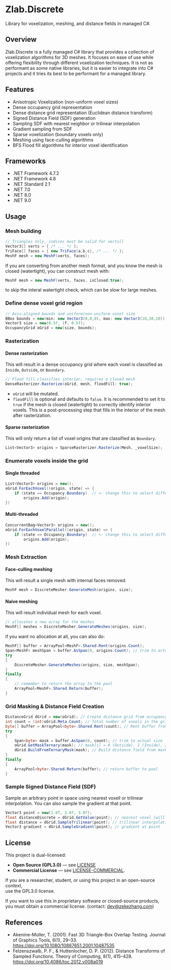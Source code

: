# Zlab.Discrete
Library for voxelization, meshing, and distance fields in managed C#.

## Overview
Zlab.Discrete is a fully managed C# library that provides a collection of voxelization algorithms for 3D meshes. It focuses on ease of use while offering flexibility through different voxelization techniques.
It is not as performant as some native libraries, but it is easier to integrate into C# projects and it tries its best to be performant for a managed library.

## Features
- Anisotropic Voxelization (non-uniform voxel sizes)
- Dense occupancy grid representation
- Dense distance grid representation (Euclidean distance transform)
- Signed Distance Field (SDF) generation
- Sampling SDF with nearest neighbor or trilinear interpolation
- Gradient sampling from SDF
- Sparse voxelization (boundary voxels only)
- Meshing using face-culling algorithms
- BFS Flood fill algorithms for interior voxel identification

## Frameworks
- .NET Framework 4.7.2
- .NET Framework 4.8
- .NET Standard 2.1
- .NET 7.0
- .NET 8.0
- .NET 9.0


## Usage
### Mesh building
```csharp
// Triangles only, indices must be valid for verts[]
Vector3[] verts = { /* ... */ };
TriFace[] faces = { new TriFace(a,b,c), /* ... */ };
MeshF mesh = new MeshF(verts, faces);
```
If you are converting from another mesh format, and you know the mesh is closed (watertight), you can construct mesh with:
```csharp
MeshF mesh = new MeshF(verts, faces, isClosed:true);
```
to skip the interal watertight check, which can be slow for large meshes.


### Define dense voxel grid region
```csharp
// Axis-aligned bounds and uniform/non-uniform voxel size
BBox bounds = new(min: new Vector3(0,0,0), max: new Vector3(10,10,10));
Vector3 size = new(0.5f, 1f, 0.5f);
OccupancyGrid oGrid = new(size, bounds);
```

### Rasterization
#### Dense rasterization
This will result in a dense occupancy grid where each voxel is classified as `Inside`, `Outside`, or `Boundary`.
```csharp
// Flood fill classifies interior; requires a closed mesh
DenseRasterizer.Rasterize(oGrid, mesh, floodFill: true);
```
- `oGrid` will be mutated.
- `floodFill` is optional and defaults to `false`. It is recommended to set it to `true` if the mesh is closed (watertight) to correctly identify interior voxels. This is a post-processing step that fills in the interior of the mesh after rasterization.

#### Sparse rasterization
This will only return a list of voxel origins that are classified as `Boundary`.
```csharp
List<Vector3> origins = SparseRasterizer.Rasterize(Mesh, _voxelSize);
```


### Enumerate voxels inside the grid
#### Single threaded
```csharp
List<Vector3> origins = new();
oGrid.ForEachVoxel((origin, state) => {
    if (state == Occupancy.Boundary)  // <- change this to select different states
        origins.Add(origin);
})
```
#### Multi-threaded
```csharp
ConcurrentBag<Vector3> origins = new();
oGrid.ForEachVoxelParallel((origin, state) => {
    if (state == Occupancy.Boundary)  // <- change this to select different states
        origins.Add(origin);
})
```

### Mesh Extraction
#### Face-culling meshing
This will result a single mesh with internal faces removed.
```csharp
MeshF mesh = DiscreteMesher.GenerateMesh(origins, size);
```

#### Naive meshing
This will result individual mesh for each voxel.
```csharp
// allocates a new array for the meshes
MeshF[] meshes = DiscreteMesher.GenerateMeshes(origins, size);
```
if you want no allocation at all, you can also do:
```csharp
MeshF[] buffer = ArrayPool<MeshF>.Shared.Rent(origins.Count);
Span<MeshF> meshSpan = buffer.AsSpan(0, origins.Count); // trim to actual size
try
{
    DiscreteMesher.GenerateMeshes(origins, size, meshSpan);
}
finally
{
    // remember to return the array to the pool
    ArrayPool<MeshF>.Shared.Return(buffer);
}
```

### Grid Masking & Distance Field Creation
```csharp
DistanceGrid dGrid = new(oGrid); // Create distance grid from occupancy grid
int count = (int)oGrid.Meta.Count; // Total number of voxels in the grid
byte[] buffer = ArrayPool<byte>.Shared.Rent(count); // Rent buffer from shared pool
try
{
    Span<byte> mask = buffer.AsSpan(0, count); // trim to actual size
    oGrid.GetMaskTernary(mask); // mask[i] = 0 (Outside), 1 (Inside), 2 (Boundary)
    dGrid.BuildFromTernaryMask(mask); // Build distance field from mask
}
finally
{
    ArrayPool<byte>.Shared.Return(buffer); // return buffer to pool
}
```

### Sample Signed Distance Field (SDF)
Sample an arbitrary point in space using nearest voxell or trilinear interpolation. You can also sample the gradient at that point.
```csharp
Vector3 point = new(1.0f, 2.0f, 3.0f);
float distanceDiscrete = dGrid.GetValue(point); // nearest voxel (will throw if out of bounds)
float distance = dGrid.SampleTrilinear(point); // trilinear interpolation
Vector3 gradient = dGrid.SampleGradient(point); // gradient at point
```

## License
This project is dual-licensed:

- **Open Source (GPL3.0)** — see [LICENSE](./LICENSE)  
- **Commercial License** — see [LICENSE-COMMERCIAL](./LICENSE-COMMERCIAL).

If you are a researcher, student, or using this project in an open-source context,  
use the GPL3.0 license.  

If you want to use this in proprietary software or closed-source products,  
you must obtain a commercial license. (contact: dev@zekezhang.com)

## References
- Akenine-Moller, T. (2001). Fast 3D Triangle-Box Overlap Testing. Journal of Graphics Tools, 6(1), 29–33. https://doi.org/10.1080/10867651.2001.10487535
- Felzenszwalb, P. F., & Huttenlocher, D. P. (2012). Distance Transforms of Sampled Functions. Theory of Computing, 8(1), 415–428. https://doi.org/10.4086/toc.2012.v008a019

